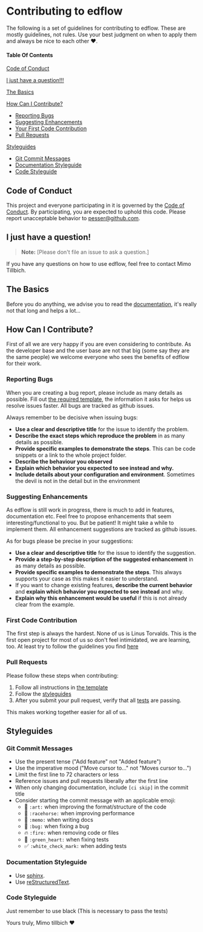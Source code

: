 # Contributing to edflow

The following is a set of guidelines for contributing to edflow. These are mostly guidelines, not rules. Use your best judgment on when to apply them and always be nice to each other :heart:.

#### Table Of Contents

[Code of Conduct](#code-of-conduct)

[I just have a question!!!](#i-just-have-a-question)

[The Basics](#the-basics)

[How Can I Contribute?](#how-can-i-contribute)

- [Reporting Bugs](#reporting-bugs)
- [Suggesting Enhancements](#suggesting-enhancements)
- [Your First Code Contribution](#first-code-contribution)
- [Pull Requests](#pull-requests)

[Styleguides](#styleguides)

- [Git Commit Messages](#git-commit-messages)
- [Documentation Styleguide](#documentation-styleguide)
- [Code Styleguide](#code-styleguide)

## Code of Conduct

This project and everyone participating in it is governed by the [Code of Conduct](CODE_OF_CONDUCT.md). By participating, you are expected to uphold this code. Please report unacceptable behavior to [pesser@github.com](mailto:pesser@github.com).

## I just have a question!

> **Note:** [Please don't file an issue to ask a question.]

If you have any questions on how to use edflow, feel free to contact Mimo Tillbich.

## The Basics

Before you do anything, we advise you to read the [documentation](https://edflow.readthedocs.io/en/latest/), it's really not that long and helps a lot...

## How Can I Contribute?

First of all we are very happy if you are even considering to contribute. As the developer base and the user base are not that big (some say they are the same people) we welcome everyone who sees the benefits of edflow for their work.

### Reporting Bugs

When you are creating a bug report, please include as many details as possible. Fill out [the required template](/ISSUE_TEMPLATE/bug_report.md), the information it asks for helps us resolve issues faster.
All bugs are tracked as github issues.

Always remember to be decisive when issuing bugs:

- **Use a clear and descriptive title** for the issue to identify the problem.
- **Describe the exact steps which reproduce the problem** in as many details as possible.
- **Provide specific examples to demonstrate the steps**. This can be code snippets or a link to the whole project folder.
- **Describe the behaviour you observed**
- **Explain which behavior you expected to see instead and why.**
- **Include details about your configuration and environment**. Sometimes the devil is not in the detail but in the environment

### Suggesting Enhancements

As edflow is still work in progress, there is much to add in features, documentation etc.
Feel free to propose enhancements that seem interesting/functional to you. But be patient! It might take a while to implement them.
All enhancement suggestions are tracked as github issues.

As for bugs please be precise in your suggestions:

- **Use a clear and descriptive title** for the issue to identify the suggestion.
- **Provide a step-by-step description of the suggested enhancement** in as many details as possible.
- **Provide specific examples to demonstrate the steps**. This always supports your case as this makes it easier to understand.
- If you want to change existing features, **describe the current behavior** and **explain which behavior you expected to see instead** and why.
- **Explain why this enhancement would be useful** if this is not already clear from the example.

### First Code Contribution

The first step is always the hardest. None of us is Linus Torvalds. This is the first open project for most of us so don't feel intimidated, we are learning, too.
At least try to follow the guidelines you find [here](#contributing-to-edflow)

### Pull Requests

Please follow these steps when contributing:

1. Follow all instructions in [the template](PULL_REQUEST_TEMPLATE.md)
2. Follow the [styleguides](#styleguides)
3. After you submit your pull request, verify that all [tests](https://travis-ci.org/pesser/edflow/) are passing.

This makes working together easier for all of us.

## Styleguides

### Git Commit Messages

- Use the present tense ("Add feature" not "Added feature")
- Use the imperative mood ("Move cursor to..." not "Moves cursor to...")
- Limit the first line to 72 characters or less
- Reference issues and pull requests liberally after the first line
- When only changing documentation, include `[ci skip]` in the commit title
- Consider starting the commit message with an applicable emoji:
  - :art: `:art:` when improving the format/structure of the code
  - :racehorse: `:racehorse:` when improving performance
  - :memo: `:memo:` when writing docs
  - :bug: `:bug:` when fixing a bug
  - :fire: `:fire:` when removing code or files
  - :green_heart: `:green_heart:` when fixing tests
  - :white_check_mark: `:white_check_mark:` when adding tests

### Documentation Styleguide

- Use [sphinx](https://www.sphinx-doc.org/en/master/).
- Use [reStructuredText](http://docutils.sourceforge.net/docs/ref/rst/restructuredtext.html).

### Code Styleguide

Just remember to use black (This is necessary to pass the tests)



Yours truly,
Mimo tillbich :heart:
